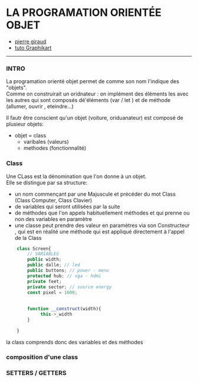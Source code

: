 # LA PROGRAMATION ORIENTÉE OBJET

- [pierre giraud](http://www.pierre-giraud.com/php-mysql/cours-complet/php-poo-classes-objets.php)
- [tuto Graphikart](https://www.grafikart.fr/formations/programmation-objet-php/objets-poo)

---
### INTRO
La programation orienté objet permet de comme son nom l'indique des "objets".
<br>
Comme on construirait un oridnateur : on implément des éléments les avec les autres qui sont composés dé'éléments (var / let ) et de méthode (allumer, ouvrir , eteindre...)
<br>

Il fautr être conscient qu'un objet (voiture, oriduanateur) est composé de plusieur objets:
- objet = class
    - varibales (valeurs)
    - methodes (fonctionnalité)

### Class
Une CLass est la dénomination que l'on donne à un objet. 
<br>
Elle se distingue par sa structure:
- un nom commençant par une Majuscule et précéder du mot Class (Class Computer, Class Clavier)
- de variables qui seront utilisées par la suite
- de méthodes que l'on appels habituellement méthodes et qui prenne ou non des variables en paramètre
- une classe peut prendre des valeur en paramètres via son Constructeur , qui est en réalité une méthode qui est appliqué directement à l'appel de la Class

```javascript
    class Screen{
        // VARIABLES 
        public width;
        public dalle; // led 
        public buttons; // power - menu
        protected hub; // vga - hdmi
        private feet;
        private sector; // source energy
        const pixel = 1600;
        
        
        function __construct(width){
             this->_width
        }
        
    }
```


la class comprends donc des variables et des méthodes 


### composition d'une class

### SETTERS / GETTERS
